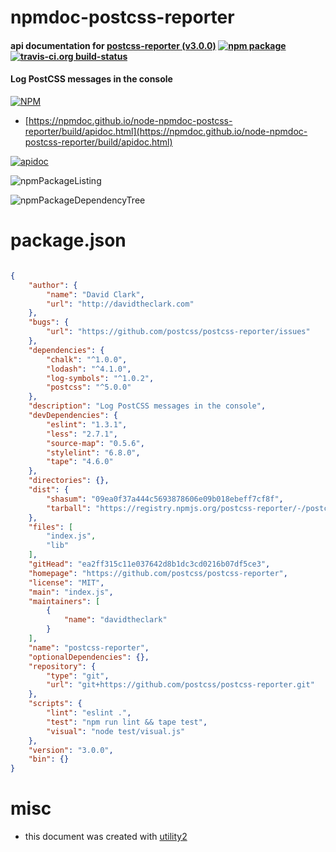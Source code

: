 # npmdoc-postcss-reporter

#### api documentation for  [postcss-reporter (v3.0.0)](https://github.com/postcss/postcss-reporter)  [![npm package](https://img.shields.io/npm/v/npmdoc-postcss-reporter.svg?style=flat-square)](https://www.npmjs.org/package/npmdoc-postcss-reporter) [![travis-ci.org build-status](https://api.travis-ci.org/npmdoc/node-npmdoc-postcss-reporter.svg)](https://travis-ci.org/npmdoc/node-npmdoc-postcss-reporter)

#### Log PostCSS messages in the console

[![NPM](https://nodei.co/npm/postcss-reporter.png?downloads=true&downloadRank=true&stars=true)](https://www.npmjs.com/package/postcss-reporter)

- [https://npmdoc.github.io/node-npmdoc-postcss-reporter/build/apidoc.html](https://npmdoc.github.io/node-npmdoc-postcss-reporter/build/apidoc.html)

[![apidoc](https://npmdoc.github.io/node-npmdoc-postcss-reporter/build/screenCapture.buildCi.browser.%252Ftmp%252Fbuild%252Fapidoc.html.png)](https://npmdoc.github.io/node-npmdoc-postcss-reporter/build/apidoc.html)

![npmPackageListing](https://npmdoc.github.io/node-npmdoc-postcss-reporter/build/screenCapture.npmPackageListing.svg)

![npmPackageDependencyTree](https://npmdoc.github.io/node-npmdoc-postcss-reporter/build/screenCapture.npmPackageDependencyTree.svg)



# package.json

```json

{
    "author": {
        "name": "David Clark",
        "url": "http://davidtheclark.com"
    },
    "bugs": {
        "url": "https://github.com/postcss/postcss-reporter/issues"
    },
    "dependencies": {
        "chalk": "^1.0.0",
        "lodash": "^4.1.0",
        "log-symbols": "^1.0.2",
        "postcss": "^5.0.0"
    },
    "description": "Log PostCSS messages in the console",
    "devDependencies": {
        "eslint": "1.3.1",
        "less": "2.7.1",
        "source-map": "0.5.6",
        "stylelint": "6.8.0",
        "tape": "4.6.0"
    },
    "directories": {},
    "dist": {
        "shasum": "09ea0f37a444c5693878606e09b018ebeff7cf8f",
        "tarball": "https://registry.npmjs.org/postcss-reporter/-/postcss-reporter-3.0.0.tgz"
    },
    "files": [
        "index.js",
        "lib"
    ],
    "gitHead": "ea2ff315c11e037642d8b1dc3cd0216b07df5ce3",
    "homepage": "https://github.com/postcss/postcss-reporter",
    "license": "MIT",
    "main": "index.js",
    "maintainers": [
        {
            "name": "davidtheclark"
        }
    ],
    "name": "postcss-reporter",
    "optionalDependencies": {},
    "repository": {
        "type": "git",
        "url": "git+https://github.com/postcss/postcss-reporter.git"
    },
    "scripts": {
        "lint": "eslint .",
        "test": "npm run lint && tape test",
        "visual": "node test/visual.js"
    },
    "version": "3.0.0",
    "bin": {}
}
```



# misc
- this document was created with [utility2](https://github.com/kaizhu256/node-utility2)
